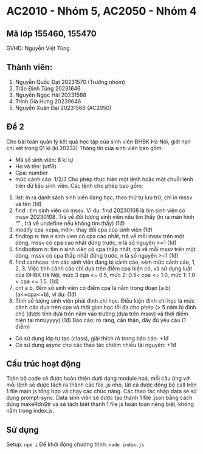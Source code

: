 # AC2010 - Nhóm 5, AC2050 - Nhóm 4
## Mã lớp 155460, 155470
GVHD: Nguyễn Việt Tùng

## Thành viên:
1. Nguyễn Quốc Đạt 20231570 (Trưởng nhóm)
2. Trần Đình Tùng 20231646
3. Nguyễn Ngọc Hải 20231588
4. Trịnh Gia Hưng 20239646
5. Nguyễn Xuân Đại 20231568 (AC2050)

## Đề 2
Cho bài toán quản lý kết quả học tập của sinh viên ĐHBK Hà Nội, giới hạn chỉ xét trong 01 kì (kì 20232)
Thông tin của sinh viên bao gồm:
-	Mã số sinh viên: 8 kí tự
-	Họ và tên: (utf8)
-	Cpa: number
-	mức cảnh cáo: 1/2/3
Cho phép thực hiện một lệnh hoặc một chuỗi lệnh trên dữ liệu sinh viên. Các lệnh cho phép bao gồm:
1.	list: in ra danh sách sinh viên đang học, theo thứ tự lưu trữ, chỉ in mssv và tên (1đ)
2.	find <mssv>: tìm sinh viên có mssv. Ví dụ: find 20230108 là tìm sinh viên có mssv 20230108. Trả về đối tượng sinh viên nếu tìm thấy (in ra màn hình <mssv> “<hoten>” <cpa> <canhcao>, trả về undefine nếu không tìm thấy) (1đ)
3.	modify cpa <mssv> <cpa_mới>: thay đổi cpa của sinh viên (1đ)
4.	findtop n: tìm n sinh vien có cpa cao nhất, trả về mỗi mssv trên một dòng, mssv có cpa cao nhất đứng trước, n là số nguyên >=1 (1đ)
5.	findbottom n: tìm n sinh viên có cpa thấp nhất, trả về mỗi mssv trên một dòng, mssv có cpa thấp nhất đứng trước, n là số nguyên >=1 (1đ)
6.	find canhcao: tìm các sinh viên đang bị cảnh cáo, kèm mức cảnh cáo, 1, 2, 3. Việc tính cảnh cáo chỉ dựa trên điểm cpa hiện có, và sử dụng luật của ĐHBK Hà Nội, mức 3 cpa <= 0.5, mức 2: 0.5< cpa <= 1.0, mức 1: 1.0 < cpa <= 1.5. (1đ)
7.	cnt a b, đếm số sinh viên có điểm cpa là nằm trong đoạn [a b] (a<=cpa<=b), ví dụ: (1đ)
8.	Tính số lượng sinh viên phải đình chỉ học. Điều kiện đình chỉ học là mức cảnh cáo dựa trên cpa và thời gian học tối đa cho phép (> 5 năm bị đình chỉ) (được tính dựa trên năm vào trường (dựa trên mssv) và thời điểm hiện tại mm/yyyy) (1đ)
Báo cáo: rõ ràng, cẩn thận, đầy đủ yêu câu (1 điểm)
-	Có sử dụng lớp tự tạo (class), giải thích rõ trong báo cáo: +1đ
-	Có sử dụng async cho các thao tác chiếm nhiều tài nguyên:  +1đ

## Cấu trúc hoạt động
Toàn bộ code sẽ được hoàn thiện dưới dạng module hoá, mỗi câu ứng với mỗi lệnh sẽ được tách ra thành các file .js nhỏ, tất cả được đồng bộ call trên 1 file main.js tổng hợp và chạy các chức năng.
Các thao tác nhập data sẽ sử dụng prompt-sync.
Data sinh viên sẽ được tạo thành 1 file .json bằng cách dùng makeRdnStr và sẽ tách biệt thành 1 file js hoàn toàn riêng biệt, không nằm trong index.js.

## Sử dụng
Setup: `npm i`
Để khởi động chương trình: `node index.js`

